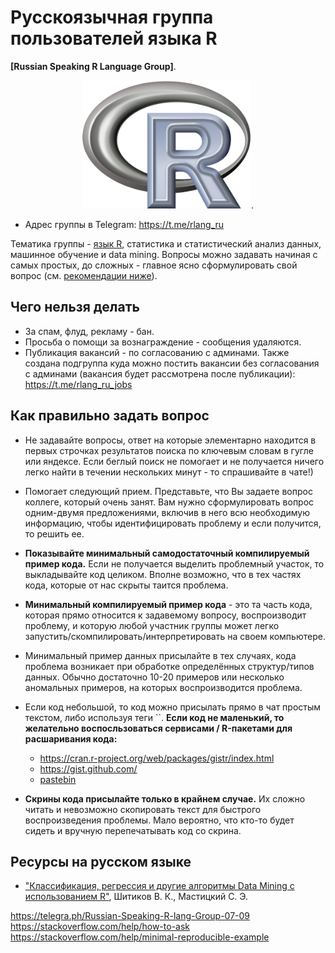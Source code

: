 # Русскоязычная группа пользователей языка R   
**[Russian Speaking R Language Group]**. 

<p align="center">
<img src = "./R_logo.png" width=270>. 
</p>

- Адрес группы в Telegram: https://t.me/rlang_ru  

Тематика группы - [язык R](https://www.r-project.org), статистика и статистический анализ данных, машинное обучение и data mining. Вопросы можно задавать начиная с самых простых, до сложных - главное ясно сформулировать свой вопрос (см. [рекомендации ниже](https://github.com/r-lang-group-ru/group-rules/blob/master/README.md#как-правильно-задать-вопрос)).

## Чего нельзя делать

- За спам, флуд, рекламу - бан. 
- Просьба о помощи за вознаграждение - сообщения удаляются.
- Публикация вакансий - по согласованию с админами. Также создана подгруппа куда можно постить вакансии без согласования с админами (вакансия будет рассмотрена после публикации): https://t.me/rlang_ru_jobs

## Как правильно задать вопрос

- Не задавайте вопросы, ответ на которые элементарно находится в первых строчках результатов поиска по ключевым словам в гугле или яндексе. Если беглый поиск не помогает и не получается ничего легко найти в течении нескольких минут - то спрашивайте в чате!)

- Помогает следующий прием. Представьте, что Вы задаете вопрос коллеге, который очень занят. Вам нужно сформулировать вопрос одним-двумя предложениями, включив в него всю необходимую информацию, чтобы идентифицировать проблему и если получится, то решить ее. 

- **Показывайте минимальный самодостаточный компилируемый пример кода.** Если не получается выделить проблемный участок, то выкладывайте код целиком. Вполне возможно, что в тех частях кода, которые от нас скрыты таится проблема.

- **Минимальный компилируемый пример кода** - это та часть кода, которая прямо относится к задавемому вопросу, воспроизводит проблему, и которую любой участник группы может легко запустить/скомпилировать/интерпретировать на своем компьютере.

- Минимальный пример данных присылайте в тех случаях, кода проблема возникает при обработке определённых структур/типов данных. Обычно достаточно 10-20 примеров или несколько аномальных примеров, на которых воспроизводится проблема.

- Если код небольшой, то код можно присылать прямо в чат простым текстом, либо используя теги ``.  **Если код не маленький, то желательно воспосльзоваться сервисами / R-пакетами для расшаривания кода:**

    - https://cran.r-project.org/web/packages/gistr/index.html
    - https://gist.github.com/
    - [pastebin](https://github.com/hrbrmstr/pastebin)

- **Скрины кода присылайте только в крайнем случае.** Их сложно читать и невозможно скопировать текст для быстрого воспроизведения проблемы. Мало вероятно, что кто-то будет сидеть и вручную перепечатывать код со скрина. 


## Ресурсы на русском языке

- ["Классификация, регрессия и другие алгоритмы Data Mining с использованием R"](https://ranalytics.github.io/data-mining/index.html), Шитиков В. К., Мастицкий С. Э.

https://telegra.ph/Russian-Speaking-R-lang-Group-07-09  
https://stackoverflow.com/help/how-to-ask  
https://stackoverflow.com/help/minimal-reproducible-example  

